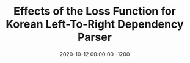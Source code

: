 ---
title:          "Effects of the Loss Function for Korean Left-To-Right Dependency Parser"
date:           2020-10-12 00:00:00 -1200
selected:       true
pub:            "HCLT 2020"
pub_date:       "2020"
cover:          /assets/images/covers/cover3.jpg
authors:
- Jinu Lee
- Maengsik Choi
- Chunghee Lee
- Yeonsoo Lee
links:
  Paper: https://koreascience.kr/article/CFKO202030060889868.pdf
---